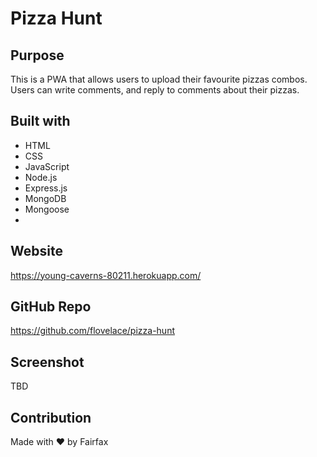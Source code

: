 # Pizza Hunt
## Purpose
This is a PWA that allows users to upload their favourite pizzas combos. Users can write comments, and reply to comments about their pizzas.

## Built with
* HTML
* CSS
* JavaScript
* Node.js
* Express.js
* MongoDB
* Mongoose
*

## Website
https://young-caverns-80211.herokuapp.com/

## GitHub Repo
https://github.com/flovelace/pizza-hunt

## Screenshot
TBD

## Contribution
Made with ❤️ by Fairfax